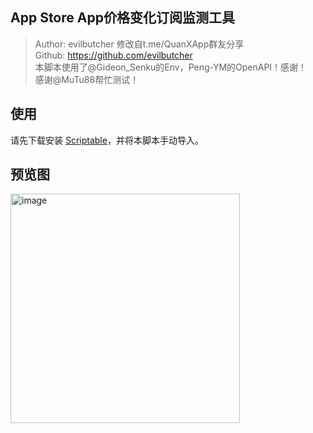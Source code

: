 ## App Store App价格变化订阅监测工具

> Author: evilbutcher 修改自t.me/QuanXApp群友分享  
Github: https://github.com/evilbutcher  
本脚本使用了@Gideon_Senku的Env，Peng-YM的OpenAPI！感谢！  
感谢@MuTu88帮忙测试！

## 使用
请先下载安装 [Scriptable](https://scriptable.app/)，并将本脚本手动导入。

## 预览图

<img width="367" alt="image" src="https://github.com/user-attachments/assets/46f5751e-8639-4b6a-8941-f134f5f1cd24">
